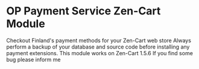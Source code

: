 # OP Payment Service Zen-Cart Module
Checkout Finland's payment methods for your Zen-Cart web store
Always perform a backup of your database and source code before installing any payment extensions.
This module works on Zen-Cart 1.5.6
If you find some bug please inform me
